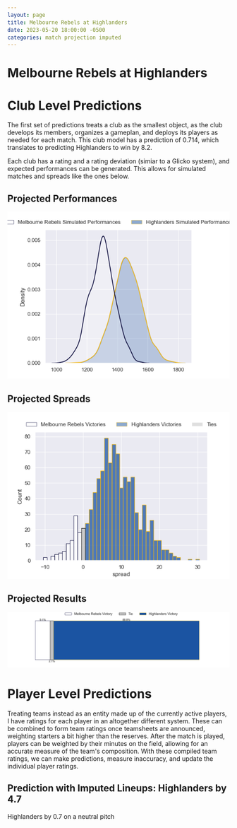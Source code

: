 ```yaml
---  
layout: page  
title: Melbourne Rebels at Highlanders  
date: 2023-05-20 18:00:00 -0500  
categories: match projection imputed  
---
```

# Melbourne Rebels at Highlanders

# Club Level Predictions


The first set of predictions treats a club as the smallest object, as the club develops its members, organizes a gameplan, and deploys its players as needed for each match. This club model has a prediction of 0.714, which translates to predicting Highlanders to win by 8.2.

Each club has a rating and a rating deviation (simiar to a Glicko system), and expected performances can be generated. This allows for simulated matches and spreads like the ones below.
## Projected Performances


![Projected Performances](plots/performances_2023-05-20-Highlanders-MelbourneRebels.png)
## Projected Spreads


![Projected Spreads](plots/spreads_2023-05-20-Highlanders-MelbourneRebels.png)
## Projected Results


![Projected Results](plots/resultbar_2023-05-20-Highlanders-MelbourneRebels.png)
# Player Level Predictions


Treating teams instead as an entity made up of the currently active players, I have ratings for each player in an altogether different system. These can be combined to form team ratings once teamsheets are announced, weighting starters a bit higher than the reserves. After the match is played, players can be weighted by their minutes on the field, allowing for an accurate measure of the team's composition. With these compiled team ratings, we can make predictions, measure inaccuracy, and update the individual player ratings.
## Prediction with Imputed Lineups: Highlanders by 4.7


Highlanders by 0.7 on a neutral pitch


